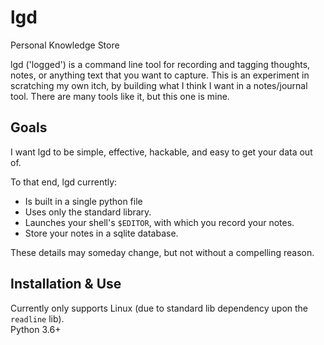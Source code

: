 # lgd
Personal Knowledge Store

lgd ('logged') is a command line tool for recording and tagging thoughts, notes, or anything text that you want to capture.
This is an experiment in scratching my own itch, by building what I think I want in a notes/journal tool.
There are many tools like it, but this one is mine.

## Goals

I want lgd to be simple, effective, hackable, and easy to get your data out of.

To that end, lgd currently:
- Is built in a single python file
- Uses only the standard library.
- Launches your shell's `$EDITOR`, with which you record your notes.
- Store your notes in a sqlite database.

These details may someday change, but not without a compelling reason.

## Installation & Use

Currently only supports Linux (due to standard lib dependency upon the `readline` lib).  
Python 3.6+
